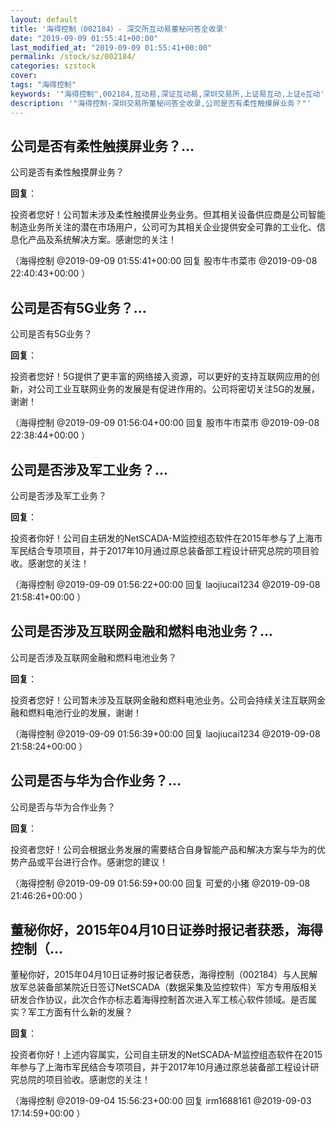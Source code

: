```yaml
---
layout: default
title: '海得控制（002184）- 深交所互动易董秘问答全收录'
date: "2019-09-09 01:55:41+00:00"
last_modified_at: "2019-09-09 01:55:41+00:00"
permalink: /stock/sz/002184/
categories: szstock
cover: 
tags: "海得控制"
keywords: '"海得控制",002184,互动易,深证互动易,深圳交易所,上证易互动,上证e互动'
description: '"海得控制-深圳交易所董秘问答全收录,公司是否有柔性触摸屏业务？"'
---
```


## 公司是否有柔性触摸屏业务？...

公司是否有柔性触摸屏业务？

**回复**：

投资者您好！公司暂未涉及柔性触摸屏业务业务。但其相关设备供应商是公司智能制造业务所关注的潜在市场用户，公司可为其相关企业提供安全可靠的工业化、信息化产品及系统解决方案。感谢您的关注！ 

（海得控制  @2019-09-09 01:55:41+00:00 回复 股市牛市菜市  @2019-09-08 22:40:43+00:00 ）

## 公司是否有5G业务？...

公司是否有5G业务？

**回复**：

投资者您好！5G提供了更丰富的网络接入资源，可以更好的支持互联网应用的创新，对公司工业互联网业务的发展是有促进作用的。公司将密切关注5G的发展，谢谢！ 

（海得控制  @2019-09-09 01:56:04+00:00 回复 股市牛市菜市  @2019-09-08 22:38:44+00:00 ）

## 公司是否涉及军工业务？...

公司是否涉及军工业务？

**回复**：

投资者你好！公司自主研发的NetSCADA-M监控组态软件在2015年参与了上海市军民结合专项项目，并于2017年10月通过原总装备部工程设计研究总院的项目验收。感谢您的关注！ 

（海得控制  @2019-09-09 01:56:22+00:00 回复 laojiucai1234  @2019-09-08 21:58:41+00:00 ）

## 公司是否涉及互联网金融和燃料电池业务？...

公司是否涉及互联网金融和燃料电池业务？

**回复**：

投资者您好！公司暂未涉及互联网金融和燃料电池业务。公司会持续关注互联网金融和燃料电池行业的发展，谢谢！ 

（海得控制  @2019-09-09 01:56:39+00:00 回复 laojiucai1234  @2019-09-08 21:58:24+00:00 ）

## 公司是否与华为合作业务？...

公司是否与华为合作业务？

**回复**：

投资者您好！公司会根据业务发展的需要结合自身智能产品和解决方案与华为的优势产品或平台进行合作。感谢您的建议！ 

（海得控制  @2019-09-09 01:56:59+00:00 回复 可爱的小猪  @2019-09-08 21:46:26+00:00 ）

## 董秘你好，2015年04月10日证券时报记者获悉，海得控制（...

董秘你好，2015年04月10日证券时报记者获悉，海得控制（002184）与人民解放军总装备部某院近日签订NetSCADA（数据采集及监控软件）军方专用版相关研发合作协议，此次合作亦标志着海得控制首次进入军工核心软件领域。是否属实？军工方面有什么新的发展？

**回复**：

投资者你好！上述内容属实，公司自主研发的NetSCADA-M监控组态软件在2015年参与了上海市军民结合专项项目，并于2017年10月通过原总装备部工程设计研究总院的项目验收。感谢您的关注！ 

（海得控制  @2019-09-04 15:56:23+00:00 回复 irm1688161  @2019-09-03 17:14:59+00:00 ）

